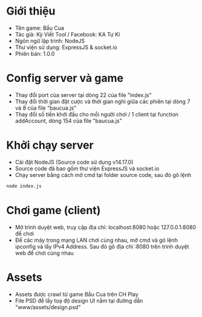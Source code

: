 # Giới thiệu
- Tên game: Bầu Cua
- Tác giả: Kỳ Viết Tool / Facebook: KA Tự Kỉ
- Ngôn ngữ lập trình: NodeJS
- Thư viện sử dụng: ExpressJS & socket.io
- Phiên bản: 1.0.0

# Config server và game
- Thay đổi port của server tại dòng 22 của file "index.js"
- Thay đổi thời gian đặt cược và thời gian nghỉ giữa các phiên tại dòng 7 và 8 của file "baucua.js"
- Thay đổi số tiền khởi đầu cho mỗi người chơi / 1 client tại function addAccount, dòng 154 của file "baucua.js"

# Khởi chạy server
- Cài đặt NodeJS (Source code sử dụng v14.17.0)
- Source code đã bao gồm thư viện ExpressJS và socket.io
- Chạy server bằng cách mở cmd tại folder source code, sau đó gõ lệnh
```bash
node index.js
```

# Chơi game (client)
- Mở trình duyệt web, truy cập địa chỉ: localhost:8080 hoặc 127.0.0.1:8080 để chơi
- Để các máy trong mạng LAN chơi cùng nhau, mở cmd và gõ lệnh ipconfig và lấy IPv4 Address. Sau đó gõ địa chỉ <IP>:8080 trên trình duyệt web để chơi cùng nhau

# Assets
- Assets được crawl từ game Bầu Cua trên CH Play
- File PSD để lấy toạ độ design UI nằm tại đường dẫn "www/assets/design.psd"